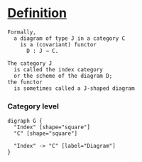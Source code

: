 # [Definition](https://en.wikipedia.org/wiki/Diagram_(category_theory)#Definition)

```
Formally,
  a diagram of type J in a category C
    is a (covariant) functor
      D : J → C.
```

```
The category J
  is called the index category
  or the scheme of the diagram D;
the functor
  is sometimes called a J-shaped diagram
```

### Category level

```graphviz
digraph G {
  "Index" [shape="square"]
  "C" [shape="square"]

  "Index" -> "C" [label="Diagram"]
}
```
